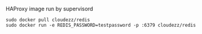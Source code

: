 
HAProxy image run by supervisord 

    sudo docker pull cloudezz/redis
    sudo docker run -e REDIS_PASSWORD=testpassword -p :6379 cloudezz/redis
    
